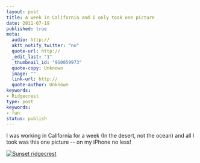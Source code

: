 ```yaml
---
layout: post
title: A week in California and I only took one picture
date: 2011-07-19
published: true
meta:
  audio: http://
  aktt_notify_twitter: "no"
  quote-url: http://
  _edit_last: "1"
  _thumbnail_id: "910059973"
  quote-copy: Unknown
  image: ""
  link-url: http://
  quote-author: Unknown
keywords:
- Ridgecrest
type: post
keywords:
- fun
status: publish
---
```

I was working in California for a week (In the desert, not the ocean) and all I took was this one picture -- on my iPhone no less!

[![](http://media.eick.us/2011/07/2011-07-16-at-13-16-39-500x237.jpg "Sunset ridgecrest")](http://media.eick.us/2011/07/2011-07-16-at-13-16-39.jpg)
